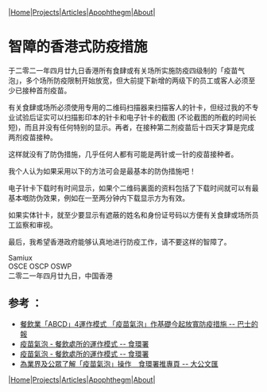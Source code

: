 |[Home](/README.md)|[Projects](/projects.md)|[Articles](/articles.md)|[Apophthegm](/apophthegm.md)|[About](/about.md)|


# 智障的香港式防疫措施

于二零二一年四月廿九日香港所有食肆或有关场所实施防疫四级制的「疫苗气泡」，多个场所防疫限制开始放宽，但大前提下新增的两级下的员工或客人必须至少已接种首剂疫苗。

有关食肆或场所必须使用专用的二维码扫描器来扫描客人的针卡，但经过我的不专业试验后证实可以扫描影印本的针卡和电子针卡的截图 (不论截图的所截的时间长短)，而且并没有任何特别的显示。再者，在接种第二剂疫苗后十四天才算是完成两剂疫苗接种。

这样就没有了防伪措施，几乎任何人都有可能是两针或一针的疫苗接种者。

我个人认为如果采用以下的方法可会是最基本的防伪措施吧！

电子针卡下载时有时间显示，如果个二维码裏面的资料包括了下载时间就可以有最基本嘅防伪效果，例如在一至两分钟内下载显示方为有效。

如果实体针卡，就至少要显示有遮蔽的姓名和身份证号码以方便有关食肆或场所员工监察和审视。

最后，我希望香港政府能够认真地进行防疫工作，请不要这样的智障了。

Samiux   
OSCE  OSCP  OSWP   
二零二一年四月廿九日，中国香港   

## 参考 ：   
- [餐飲業「ABCD」4運作模式 「疫苗氣泡」作基礎今起放寬防疫措施 -- 巴士的報](https://www.bastillepost.com/hongkong/article/8367706-%E3%80%8C%E7%96%AB%E8%8B%97%E6%B0%A3%E6%B3%A1%E3%80%8D%E4%BD%9C%E5%9F%BA%E7%A4%8E-%E4%BB%8A%E8%B5%B7%E6%94%BE%E5%AF%AC%E7%A4%BE%E4%BA%A4%E8%B7%9D%E9%9B%A2%E6%8E%AA%E6%96%BD)   
- [疫苗氣泡 - 餐飲處所的運作模式 -- 食環署](https://www.fehd.gov.hk/tc_chi/events/covid19/vaccine_bubble_FP.html)  
- [疫苗氣泡 - 餐飲處所的運作模式 -- 食環署](https://www.fehd.gov.hk/tc_chi/events/covid19/vaccination_record_app.html)  
- [為業界及公眾了解「疫苗氣泡」操作　食環署推專頁 -- 大公文匯](https://www.tkww.hk/a/202104/29/AP608aa5d8e4b0c6fb6f658888.html)  

|[Home](/README.md)|[Projects](/projects.md)|[Articles](/articles.md)|[Apophthegm](/apophthegm.md)|[About](/about.md)|
